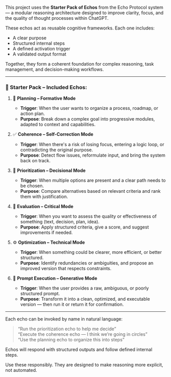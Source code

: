 This project uses the **Starter Pack of Echos** from the Echo Protocol system — a modular reasoning architecture designed to improve clarity, focus, and the quality of thought processes within ChatGPT.

These echos act as reusable cognitive frameworks. Each one includes:

- A clear purpose
- Structured internal steps
- A defined activation trigger
- A validated output format

Together, they form a coherent foundation for complex reasoning, task management, and decision-making workflows.

---

### 🧩 Starter Pack – Included Echos:

1. 🧭 **Planning – Formative Mode**

   - **Trigger**: When the user wants to organize a process, roadmap, or action plan.
   - **Purpose**: Break down a complex goal into progressive modules, adapted to context and capabilities.

2. ✅ **Coherence – Self-Correction Mode**

   - **Trigger**: When there's a risk of losing focus, entering a logic loop, or contradicting the original purpose.
   - **Purpose**: Detect flow issues, reformulate input, and bring the system back on track.

3. 🔢 **Prioritization – Decisional Mode**

   - **Trigger**: When multiple options are present and a clear path needs to be chosen.
   - **Purpose**: Compare alternatives based on relevant criteria and rank them with justification.

4. 🧪 **Evaluation – Critical Mode**

   - **Trigger**: When you want to assess the quality or effectiveness of something (text, decision, plan, idea).
   - **Purpose**: Apply structured criteria, give a score, and suggest improvements if needed.

5. ⚙️ **Optimization – Technical Mode**

   - **Trigger**: When something could be clearer, more efficient, or better structured.
   - **Purpose**: Identify redundancies or ambiguities, and propose an improved version that respects constraints.

6. 🔁 **Prompt Execution – Generative Mode**
   - **Trigger**: When the user provides a raw, ambiguous, or poorly structured prompt.
   - **Purpose**: Transform it into a clean, optimized, and executable version — then run it or return it for confirmation.

---

Each echo can be invoked by name in natural language:

> “Run the prioritization echo to help me decide”  
> “Execute the coherence echo — I think we’re going in circles”  
> “Use the planning echo to organize this into steps”

Echos will respond with structured outputs and follow defined internal steps.

Use these responsibly. They are designed to make reasoning more explicit, not automated.
